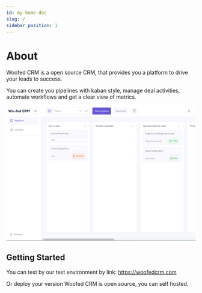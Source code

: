 ```yaml
---
id: my-home-doc
slug: /
sidebar_position: 1
---
```


# About

Woofed CRM is a open source CRM, that provides you a platform to drive your leads to success.

You can create you pipelines with kaban style, manage deal activities, automate workflows and get a clear view of metrics.


![Example banner](./../static/img/woofed-intro.png)

## Getting Started

You can test by our test environment by link:
https://woofedcrm.com

Or deploy your version 
Woofed CRM is open source, you can self hosted.